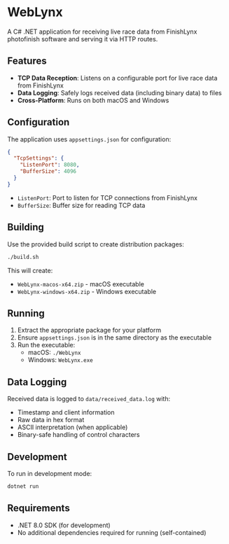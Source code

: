 # WebLynx

A C# .NET application for receiving live race data from FinishLynx photofinish software and serving it via HTTP routes.

## Features

- **TCP Data Reception**: Listens on a configurable port for live race data from FinishLynx
- **Data Logging**: Safely logs received data (including binary data) to files
- **Cross-Platform**: Runs on both macOS and Windows

## Configuration

The application uses `appsettings.json` for configuration:

```json
{
  "TcpSettings": {
    "ListenPort": 8080,
    "BufferSize": 4096
  }
}
```

- `ListenPort`: Port to listen for TCP connections from FinishLynx
- `BufferSize`: Buffer size for reading TCP data

## Building

Use the provided build script to create distribution packages:

```bash
./build.sh
```

This will create:
- `WebLynx-macos-x64.zip` - macOS executable
- `WebLynx-windows-x64.zip` - Windows executable

## Running

1. Extract the appropriate package for your platform
2. Ensure `appsettings.json` is in the same directory as the executable
3. Run the executable:
   - macOS: `./WebLynx`
   - Windows: `WebLynx.exe`

## Data Logging

Received data is logged to `data/received_data.log` with:
- Timestamp and client information
- Raw data in hex format
- ASCII interpretation (when applicable)
- Binary-safe handling of control characters

## Development

To run in development mode:

```bash
dotnet run
```

## Requirements

- .NET 8.0 SDK (for development)
- No additional dependencies required for running (self-contained)